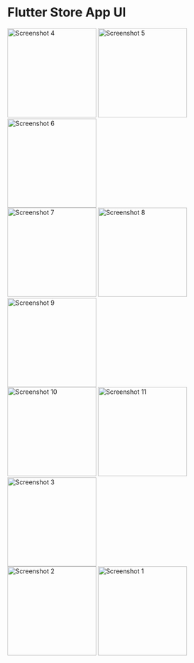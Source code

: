 # Flutter Store App UI

<div style="display: flex; flex-wrap: wrap; justify-content: space-between;">

  <!-- First set of three images -->
  <div>
    <img src="https://github.com/mostafamahmoud145/Flutter_Store_Ui/assets/77023213/347963cf-6fa1-4f5a-93ef-811aa491d384" alt="Screenshot 4" width="200" />
    <img src="https://github.com/mostafamahmoud145/Flutter_Store_Ui/assets/77023213/ea394a3d-5e86-430c-a164-1ef5b6cc556f" alt="Screenshot 5" width="200" />
    <img src="https://github.com/mostafamahmoud145/Flutter_Store_Ui/assets/77023213/c1bff3f5-3233-4d21-b4f2-8a74aa7efd65" alt="Screenshot 6" width="200" />
  </div>
  

  <!-- Second set of three images -->
  <div>
    <img src="https://github.com/mostafamahmoud145/Flutter_Store_Ui/assets/77023213/1ebd88de-a431-457a-81c0-fc44508be07e" alt="Screenshot 7" width="200" />
    <img src="https://github.com/mostafamahmoud145/Flutter_Store_Ui/assets/77023213/f054c7a9-3a57-49e8-a107-bbe39eb7b949" alt="Screenshot 8" width="200" />
    <img src="https://github.com/mostafamahmoud145/Flutter_Store_Ui/assets/77023213/61cc2b89-1f9c-4fce-a1bc-4839275e5ce0" alt="Screenshot 9" width="200" />
  </div>
  

  <!-- Third set of three images -->
  <div>
    <img src="https://github.com/mostafamahmoud145/Flutter_Store_Ui/assets/77023213/866e43dc-a221-48c1-9a6d-d7249bf0b3a9" alt="Screenshot 10" width="200" />
    <img src="https://github.com/mostafamahmoud145/Flutter_Store_Ui/assets/77023213/b16d0ff2-496c-4887-a6da-2ad144aef1d2" alt="Screenshot 11" width="200" />
    <img src="https://github.com/mostafamahmoud145/Flutter_Store_Ui/assets/77023213/e537fc55-27e5-499a-904f-ec1cc6e70dc7" alt="Screenshot 3" width="200" />
  </div>
  

  <!-- Fourth set of three images -->
  <div>
    <img src="https://github.com/mostafamahmoud145/Flutter_Store_Ui/assets/77023213/fe7baf91-993a-45d4-bf7d-9a996929a083" alt="Screenshot 2" width="200" />
    <img src="https://github.com/mostafamahmoud145/Flutter_Store_Ui/assets/77023213/bd0e18dd-3ea0-443a-9d0d-7a4848a7ddef" alt="Screenshot 1" width="200" />
    
    
  </div>
  
</div>



